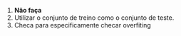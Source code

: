 1. **Não faça**
2. Utilizar o conjunto de treino como o conjunto de teste. 
3. Checa para especificamente checar overfiting 